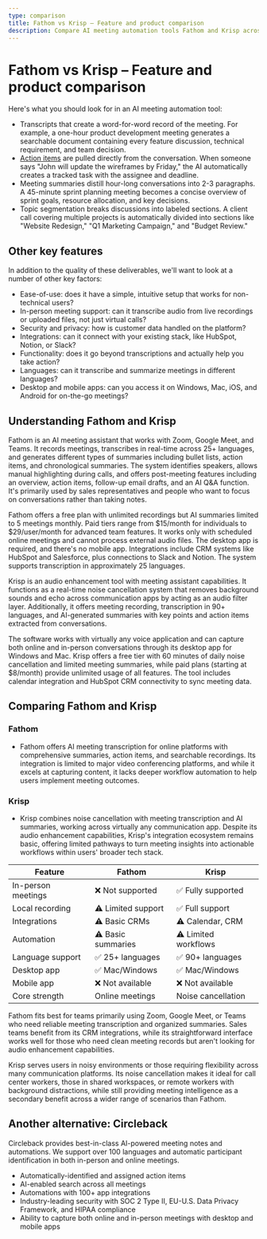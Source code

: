 ```yaml
---
type: comparison
title: Fathom vs Krisp – Feature and product comparison
description: Compare AI meeting automation tools Fathom and Krisp across transcription quality, action item tracking, meeting summaries, and other key features like integrations, security, and language support.
---
```


# Fathom vs Krisp – Feature and product comparison

Here's what you should look for in an AI meeting automation tool:  
* Transcripts that create a word-for-word record of the meeting. For example, a one-hour product development meeting generates a searchable document containing every feature discussion, technical requirement, and team decision.
* [Action items](/releases/add-action-items-to-meetings) are pulled directly from the conversation. When someone says "John will update the wireframes by Friday," the AI automatically creates a tracked task with the assignee and deadline.
* Meeting summaries distill hour-long conversations into 2-3 paragraphs. A 45-minute sprint planning meeting becomes a concise overview of sprint goals, resource allocation, and key decisions.
* Topic segmentation breaks discussions into labeled sections. A client call covering multiple projects is automatically divided into sections like "Website Redesign," "Q1 Marketing Campaign," and "Budget Review."

## Other key features
In addition to the quality of these deliverables, we'll want to look at a number of other key factors:
* Ease-of-use: does it have a simple, intuitive setup that works for non-technical users?
* In-person meeting support: can it transcribe audio from live recordings or uploaded files, not just virtual calls?
* Security and privacy: how is customer data handled on the platform?
* Integrations: can it connect with your existing stack, like HubSpot, Notion, or Slack?
* Functionality: does it go beyond transcriptions and actually help you take action?
* Languages: can it transcribe and summarize meetings in different languages?
* Desktop and mobile apps: can you access it on Windows, Mac, iOS, and Android for on-the-go meetings?

## Understanding Fathom and Krisp
Fathom is an AI meeting assistant that works with Zoom, Google Meet, and Teams. It records meetings, transcribes in real-time across 25+ languages, and generates different types of summaries including bullet lists, action items, and chronological summaries. The system identifies speakers, allows manual highlighting during calls, and offers post-meeting features including an overview, action items, follow-up email drafts, and an AI Q&A function. It's primarily used by sales representatives and people who want to focus on conversations rather than taking notes.

Fathom offers a free plan with unlimited recordings but AI summaries limited to 5 meetings monthly. Paid tiers range from $15/month for individuals to $29/user/month for advanced team features. It works only with scheduled online meetings and cannot process external audio files. The desktop app is required, and there's no mobile app. Integrations include CRM systems like HubSpot and Salesforce, plus connections to Slack and Notion. The system supports transcription in approximately 25 languages.

Krisp is an audio enhancement tool with meeting assistant capabilities. It functions as a real-time noise cancellation system that removes background sounds and echo across communication apps by acting as an audio filter layer. Additionally, it offers meeting recording, transcription in 90+ languages, and AI-generated summaries with key points and action items extracted from conversations.

The software works with virtually any voice application and can capture both online and in-person conversations through its desktop app for Windows and Mac. Krisp offers a free tier with 60 minutes of daily noise cancellation and limited meeting summaries, while paid plans (starting at $8/month) provide unlimited usage of all features. The tool includes calendar integration and HubSpot CRM connectivity to sync meeting data.

## Comparing Fathom and Krisp

### Fathom
* Fathom offers AI meeting transcription for online platforms with comprehensive summaries, action items, and searchable recordings. Its integration is limited to major video conferencing platforms, and while it excels at capturing content, it lacks deeper workflow automation to help users implement meeting outcomes.

### Krisp
* Krisp combines noise cancellation with meeting transcription and AI summaries, working across virtually any communication app. Despite its audio enhancement capabilities, Krisp's integration ecosystem remains basic, offering limited pathways to turn meeting insights into actionable workflows within users' broader tech stack.

| Feature | Fathom | Krisp |
|---------|--------|-------|
| In-person meetings | ❌ Not supported | ✅ Fully supported |
| Local recording | ⚠️ Limited support | ✅ Full support |
| Integrations | ⚠️ Basic CRMs | ⚠️ Calendar, CRM |
| Automation | ⚠️ Basic summaries | ⚠️ Limited workflows |
| Language support | ✅ 25+ languages | ✅ 90+ languages |
| Desktop app | ✅ Mac/Windows | ✅ Mac/Windows |
| Mobile app | ❌ Not available | ❌ Not available |
| Core strength | Online meetings | Noise cancellation |

Fathom fits best for teams primarily using Zoom, Google Meet, or Teams who need reliable meeting transcription and organized summaries. Sales teams benefit from its CRM integrations, while its straightforward interface works well for those who need clean meeting records but aren't looking for audio enhancement capabilities.

Krisp serves users in noisy environments or those requiring flexibility across many communication platforms. Its noise cancellation makes it ideal for call center workers, those in shared workspaces, or remote workers with background distractions, while still providing meeting intelligence as a secondary benefit across a wider range of scenarios than Fathom.

## Another alternative: Circleback
Circleback provides best-in-class AI-powered meeting notes and automations. We support over 100 languages and automatic participant identification in both in-person and online meetings.
* Automatically-identified and assigned action items
* AI-enabled search across all meetings
* Automations with 100+ app integrations
* Industry-leading security with SOC 2 Type II, EU-U.S. Data Privacy Framework, and HIPAA compliance
* Ability to capture both online and in-person meetings with desktop and mobile apps